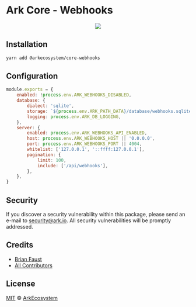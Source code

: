 # Ark Core - Webhooks

<p align="center">
    <img src="../../banner.png?sanitize=true" />
</p>

## Installation

```bash
yarn add @arkecosystem/core-webhooks
```

## Configuration

```js
module.exports = {
	enabled: !process.env.ARK_WEBHOOKS_DISABLED,
	database: {
		dialect: 'sqlite',
		storage: `${process.env.ARK_PATH_DATA}/database/webhooks.sqlite`,
		logging: process.env.ARK_DB_LOGGING,
	},
	server: {
		enabled: process.env.ARK_WEBHOOKS_API_ENABLED,
		host: process.env.ARK_WEBHOOKS_HOST || '0.0.0.0',
		port: process.env.ARK_WEBHOOKS_PORT || 4004,
		whitelist: ['127.0.0.1', '::ffff:127.0.0.1'],
		pagination: {
			limit: 100,
			include: ['/api/webhooks'],
		},
	},
}
```

## Security

If you discover a security vulnerability within this package, please send an e-mail to security@ark.io. All security vulnerabilities will be promptly addressed.

## Credits

-   [Brian Faust](https://github.com/faustbrian)
-   [All Contributors](../../../../contributors)

## License

[MIT](LICENSE) © [ArkEcosystem](https://ark.io)
